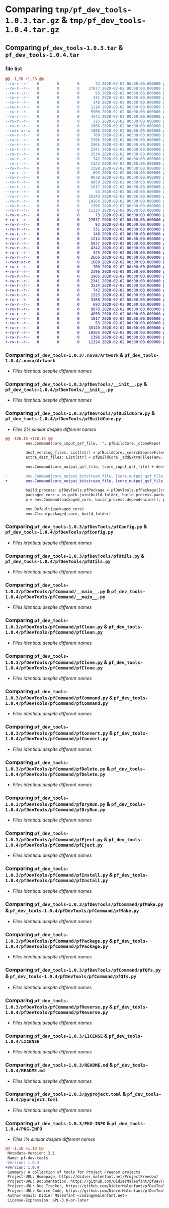 # Comparing `tmp/pf_dev_tools-1.0.3.tar.gz` & `tmp/pf_dev_tools-1.0.4.tar.gz`

## Comparing `pf_dev_tools-1.0.3.tar` & `pf_dev_tools-1.0.4.tar`

### file list

```diff
@@ -1,28 +1,28 @@
--rw-r--r--   0        0        0       73 2020-02-02 00:00:00.000000 pf_dev_tools-1.0.3/.flake8
--rw-r--r--   0        0        0    27037 2020-02-02 00:00:00.000000 pf_dev_tools-1.0.3/.nova/Artwork
--rw-r--r--   0        0        0       93 2020-02-02 00:00:00.000000 pf_dev_tools-1.0.3/.nova/Configuration.json
--rw-r--r--   0        0        0      331 2020-02-02 00:00:00.000000 pf_dev_tools-1.0.3/pfDevTools/Exceptions.py
--rw-r--r--   0        0        0      148 2020-02-02 00:00:00.000000 pf_dev_tools-1.0.3/pfDevTools/__about__.py
--rw-r--r--   0        0        0     1214 2020-02-02 00:00:00.000000 pf_dev_tools-1.0.3/pfDevTools/__init__.py
--rw-r--r--   0        0        0     5906 2020-02-02 00:00:00.000000 pf_dev_tools-1.0.3/pfDevTools/pfBuildCore.py
--rw-r--r--   0        0        0     4342 2020-02-02 00:00:00.000000 pf_dev_tools-1.0.3/pfDevTools/pfConfig.py
--rw-r--r--   0        0        0      325 2020-02-02 00:00:00.000000 pf_dev_tools-1.0.3/pfDevTools/pfSconsEnvironment.py
--rw-r--r--   0        0        0     2666 2020-02-02 00:00:00.000000 pf_dev_tools-1.0.3/pfDevTools/pfUtils.py
--rwxr-xr-x   0        0        0     1080 2020-02-02 00:00:00.000000 pf_dev_tools-1.0.3/pfDevTools/pfCommand/__main__.py
--rw-r--r--   0        0        0      700 2020-02-02 00:00:00.000000 pf_dev_tools-1.0.3/pfDevTools/pfCommand/pfClean.py
--rw-r--r--   0        0        0     2396 2020-02-02 00:00:00.000000 pf_dev_tools-1.0.3/pfDevTools/pfCommand/pfClone.py
--rw-r--r--   0        0        0     2965 2020-02-02 00:00:00.000000 pf_dev_tools-1.0.3/pfDevTools/pfCommand/pfCommand.py
--rw-r--r--   0        0        0     2341 2020-02-02 00:00:00.000000 pf_dev_tools-1.0.3/pfDevTools/pfCommand/pfConvert.py
--rw-r--r--   0        0        0     3534 2020-02-02 00:00:00.000000 pf_dev_tools-1.0.3/pfDevTools/pfCommand/pfDelete.py
--rw-r--r--   0        0        0      742 2020-02-02 00:00:00.000000 pf_dev_tools-1.0.3/pfDevTools/pfCommand/pfDryRun.py
--rw-r--r--   0        0        0     1323 2020-02-02 00:00:00.000000 pf_dev_tools-1.0.3/pfDevTools/pfCommand/pfEject.py
--rw-r--r--   0        0        0     3388 2020-02-02 00:00:00.000000 pf_dev_tools-1.0.3/pfDevTools/pfCommand/pfInstall.py
--rw-r--r--   0        0        0      693 2020-02-02 00:00:00.000000 pf_dev_tools-1.0.3/pfDevTools/pfCommand/pfMake.py
--rw-r--r--   0        0        0     9978 2020-02-02 00:00:00.000000 pf_dev_tools-1.0.3/pfDevTools/pfCommand/pfPackage.py
--rw-r--r--   0        0        0     4058 2020-02-02 00:00:00.000000 pf_dev_tools-1.0.3/pfDevTools/pfCommand/pfQfs.py
--rw-r--r--   0        0        0     1817 2020-02-02 00:00:00.000000 pf_dev_tools-1.0.3/pfDevTools/pfCommand/pfReverse.py
--rw-r--r--   0        0        0       53 2020-02-02 00:00:00.000000 pf_dev_tools-1.0.3/.gitignore
--rw-r--r--   0        0        0    35149 2020-02-02 00:00:00.000000 pf_dev_tools-1.0.3/LICENSE
--rw-r--r--   0        0        0    10264 2020-02-02 00:00:00.000000 pf_dev_tools-1.0.3/README.md
--rw-r--r--   0        0        0     1396 2020-02-02 00:00:00.000000 pf_dev_tools-1.0.3/pyproject.toml
--rw-r--r--   0        0        0    11324 2020-02-02 00:00:00.000000 pf_dev_tools-1.0.3/PKG-INFO
+-rw-r--r--   0        0        0       73 2020-02-02 00:00:00.000000 pf_dev_tools-1.0.4/.flake8
+-rw-r--r--   0        0        0    27037 2020-02-02 00:00:00.000000 pf_dev_tools-1.0.4/.nova/Artwork
+-rw-r--r--   0        0        0       93 2020-02-02 00:00:00.000000 pf_dev_tools-1.0.4/.nova/Configuration.json
+-rw-r--r--   0        0        0      331 2020-02-02 00:00:00.000000 pf_dev_tools-1.0.4/pfDevTools/Exceptions.py
+-rw-r--r--   0        0        0      148 2020-02-02 00:00:00.000000 pf_dev_tools-1.0.4/pfDevTools/__about__.py
+-rw-r--r--   0        0        0     1214 2020-02-02 00:00:00.000000 pf_dev_tools-1.0.4/pfDevTools/__init__.py
+-rw-r--r--   0        0        0     5927 2020-02-02 00:00:00.000000 pf_dev_tools-1.0.4/pfDevTools/pfBuildCore.py
+-rw-r--r--   0        0        0     4342 2020-02-02 00:00:00.000000 pf_dev_tools-1.0.4/pfDevTools/pfConfig.py
+-rw-r--r--   0        0        0      325 2020-02-02 00:00:00.000000 pf_dev_tools-1.0.4/pfDevTools/pfSconsEnvironment.py
+-rw-r--r--   0        0        0     2666 2020-02-02 00:00:00.000000 pf_dev_tools-1.0.4/pfDevTools/pfUtils.py
+-rwxr-xr-x   0        0        0     1080 2020-02-02 00:00:00.000000 pf_dev_tools-1.0.4/pfDevTools/pfCommand/__main__.py
+-rw-r--r--   0        0        0      700 2020-02-02 00:00:00.000000 pf_dev_tools-1.0.4/pfDevTools/pfCommand/pfClean.py
+-rw-r--r--   0        0        0     2396 2020-02-02 00:00:00.000000 pf_dev_tools-1.0.4/pfDevTools/pfCommand/pfClone.py
+-rw-r--r--   0        0        0     2965 2020-02-02 00:00:00.000000 pf_dev_tools-1.0.4/pfDevTools/pfCommand/pfCommand.py
+-rw-r--r--   0        0        0     2341 2020-02-02 00:00:00.000000 pf_dev_tools-1.0.4/pfDevTools/pfCommand/pfConvert.py
+-rw-r--r--   0        0        0     3534 2020-02-02 00:00:00.000000 pf_dev_tools-1.0.4/pfDevTools/pfCommand/pfDelete.py
+-rw-r--r--   0        0        0      742 2020-02-02 00:00:00.000000 pf_dev_tools-1.0.4/pfDevTools/pfCommand/pfDryRun.py
+-rw-r--r--   0        0        0     1323 2020-02-02 00:00:00.000000 pf_dev_tools-1.0.4/pfDevTools/pfCommand/pfEject.py
+-rw-r--r--   0        0        0     3388 2020-02-02 00:00:00.000000 pf_dev_tools-1.0.4/pfDevTools/pfCommand/pfInstall.py
+-rw-r--r--   0        0        0      693 2020-02-02 00:00:00.000000 pf_dev_tools-1.0.4/pfDevTools/pfCommand/pfMake.py
+-rw-r--r--   0        0        0     9978 2020-02-02 00:00:00.000000 pf_dev_tools-1.0.4/pfDevTools/pfCommand/pfPackage.py
+-rw-r--r--   0        0        0     4058 2020-02-02 00:00:00.000000 pf_dev_tools-1.0.4/pfDevTools/pfCommand/pfQfs.py
+-rw-r--r--   0        0        0     1817 2020-02-02 00:00:00.000000 pf_dev_tools-1.0.4/pfDevTools/pfCommand/pfReverse.py
+-rw-r--r--   0        0        0       53 2020-02-02 00:00:00.000000 pf_dev_tools-1.0.4/.gitignore
+-rw-r--r--   0        0        0    35149 2020-02-02 00:00:00.000000 pf_dev_tools-1.0.4/LICENSE
+-rw-r--r--   0        0        0    10264 2020-02-02 00:00:00.000000 pf_dev_tools-1.0.4/README.md
+-rw-r--r--   0        0        0     1396 2020-02-02 00:00:00.000000 pf_dev_tools-1.0.4/pyproject.toml
+-rw-r--r--   0        0        0    11324 2020-02-02 00:00:00.000000 pf_dev_tools-1.0.4/PKG-INFO
```

### Comparing `pf_dev_tools-1.0.3/.nova/Artwork` & `pf_dev_tools-1.0.4/.nova/Artwork`

 * *Files identical despite different names*

### Comparing `pf_dev_tools-1.0.3/pfDevTools/__init__.py` & `pf_dev_tools-1.0.4/pfDevTools/__init__.py`

 * *Files identical despite different names*

### Comparing `pf_dev_tools-1.0.3/pfDevTools/pfBuildCore.py` & `pf_dev_tools-1.0.4/pfDevTools/pfBuildCore.py`

 * *Files 2% similar despite different names*

```diff
@@ -126,15 +126,15 @@
         env.Command(core_input_qsf_file, '', pfBuildCore._cloneRepo)
 
         dest_verilog_files: List[str] = pfBuildCore._searchSourceFiles(env, src_folder, dest_verilog_folder)
         extra_dest_files: List[str] = pfBuildCore._addExtraFiles(env, src_folder, dest_verilog_folder, extra_files)
 
         env.Command(core_output_qsf_file, [core_input_qsf_file] + dest_verilog_files, pfBuildCore._updateQsfFile)
 
-        env.Command(core_output_bitstream_file, [core_output_qsf_file] + extra_dest_files, pfBuildCore._compileBitStream)
+        env.Command(core_output_bitstream_file, [core_output_qsf_file] + dest_verilog_files + extra_dest_files, pfBuildCore._compileBitStream)
 
         build_process: pfDevTools.pfPackage = pfDevTools.pfPackage([config_file, core_output_bitstream_file, build_folder])
         packaged_core = os.path.join(build_folder, build_process.packagedFilename())
         p = env.Command(packaged_core, build_process.dependencies(), pfBuildCore._packageCore)
 
         env.Default(packaged_core)
         env.Clean(packaged_core, build_folder)
```

### Comparing `pf_dev_tools-1.0.3/pfDevTools/pfConfig.py` & `pf_dev_tools-1.0.4/pfDevTools/pfConfig.py`

 * *Files identical despite different names*

### Comparing `pf_dev_tools-1.0.3/pfDevTools/pfUtils.py` & `pf_dev_tools-1.0.4/pfDevTools/pfUtils.py`

 * *Files identical despite different names*

### Comparing `pf_dev_tools-1.0.3/pfDevTools/pfCommand/__main__.py` & `pf_dev_tools-1.0.4/pfDevTools/pfCommand/__main__.py`

 * *Files identical despite different names*

### Comparing `pf_dev_tools-1.0.3/pfDevTools/pfCommand/pfClean.py` & `pf_dev_tools-1.0.4/pfDevTools/pfCommand/pfClean.py`

 * *Files identical despite different names*

### Comparing `pf_dev_tools-1.0.3/pfDevTools/pfCommand/pfClone.py` & `pf_dev_tools-1.0.4/pfDevTools/pfCommand/pfClone.py`

 * *Files identical despite different names*

### Comparing `pf_dev_tools-1.0.3/pfDevTools/pfCommand/pfCommand.py` & `pf_dev_tools-1.0.4/pfDevTools/pfCommand/pfCommand.py`

 * *Files identical despite different names*

### Comparing `pf_dev_tools-1.0.3/pfDevTools/pfCommand/pfConvert.py` & `pf_dev_tools-1.0.4/pfDevTools/pfCommand/pfConvert.py`

 * *Files identical despite different names*

### Comparing `pf_dev_tools-1.0.3/pfDevTools/pfCommand/pfDelete.py` & `pf_dev_tools-1.0.4/pfDevTools/pfCommand/pfDelete.py`

 * *Files identical despite different names*

### Comparing `pf_dev_tools-1.0.3/pfDevTools/pfCommand/pfDryRun.py` & `pf_dev_tools-1.0.4/pfDevTools/pfCommand/pfDryRun.py`

 * *Files identical despite different names*

### Comparing `pf_dev_tools-1.0.3/pfDevTools/pfCommand/pfEject.py` & `pf_dev_tools-1.0.4/pfDevTools/pfCommand/pfEject.py`

 * *Files identical despite different names*

### Comparing `pf_dev_tools-1.0.3/pfDevTools/pfCommand/pfInstall.py` & `pf_dev_tools-1.0.4/pfDevTools/pfCommand/pfInstall.py`

 * *Files identical despite different names*

### Comparing `pf_dev_tools-1.0.3/pfDevTools/pfCommand/pfMake.py` & `pf_dev_tools-1.0.4/pfDevTools/pfCommand/pfMake.py`

 * *Files identical despite different names*

### Comparing `pf_dev_tools-1.0.3/pfDevTools/pfCommand/pfPackage.py` & `pf_dev_tools-1.0.4/pfDevTools/pfCommand/pfPackage.py`

 * *Files identical despite different names*

### Comparing `pf_dev_tools-1.0.3/pfDevTools/pfCommand/pfQfs.py` & `pf_dev_tools-1.0.4/pfDevTools/pfCommand/pfQfs.py`

 * *Files identical despite different names*

### Comparing `pf_dev_tools-1.0.3/pfDevTools/pfCommand/pfReverse.py` & `pf_dev_tools-1.0.4/pfDevTools/pfCommand/pfReverse.py`

 * *Files identical despite different names*

### Comparing `pf_dev_tools-1.0.3/LICENSE` & `pf_dev_tools-1.0.4/LICENSE`

 * *Files identical despite different names*

### Comparing `pf_dev_tools-1.0.3/README.md` & `pf_dev_tools-1.0.4/README.md`

 * *Files identical despite different names*

### Comparing `pf_dev_tools-1.0.3/pyproject.toml` & `pf_dev_tools-1.0.4/pyproject.toml`

 * *Files identical despite different names*

### Comparing `pf_dev_tools-1.0.3/PKG-INFO` & `pf_dev_tools-1.0.4/PKG-INFO`

 * *Files 1% similar despite different names*

```diff
@@ -1,10 +1,10 @@
 Metadata-Version: 2.1
 Name: pf-dev-tools
-Version: 1.0.3
+Version: 1.0.4
 Summary: A collection of tools for Project Freedom projects
 Project-URL: Homepage, https://didier.malenfant.net/ProjectFreedom/
 Project-URL: Documentation, https://github.com/DidierMalenfant/pfDevTools#readme
 Project-URL: Bug Tracker, https://github.com/DidierMalenfant/pfDevTools/issues
 Project-URL: Source Code, https://github.com/DidierMalenfant/pfDevTools
 Author-email: Didier Malenfant <coding@malenfant.net>
 License-Expression: GPL-3.0-or-later
```

